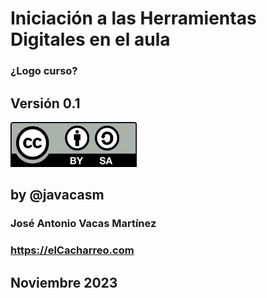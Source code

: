 # Iniciación a las Herramientas Digitales en el aula


### ¿Logo curso?

## Versión 0.1



![Licencia CC by SA](./images/Licencia_CC_peque.png) 

## by @javacasm


### José Antonio Vacas Martínez

### https://elCacharreo.com


## Noviembre 2023

